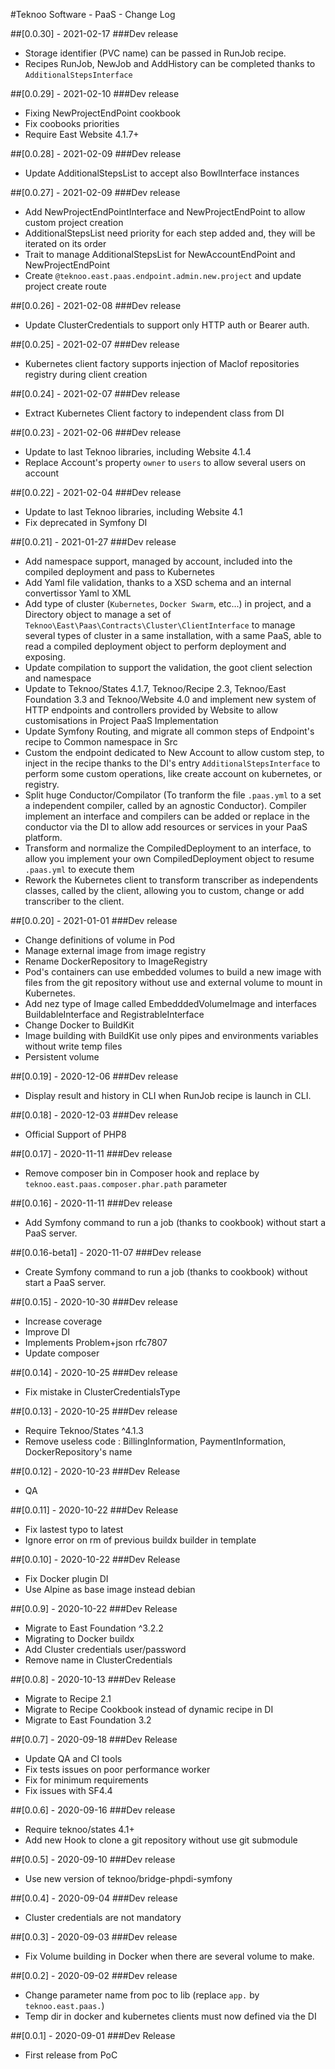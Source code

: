 #Teknoo Software - PaaS - Change Log

##[0.0.30] - 2021-02-17
###Dev release
- Storage identifier (PVC name) can be passed in RunJob recipe.
- Recipes RunJob, NewJob and AddHistory can be completed thanks to `AdditionalStepsInterface`

##[0.0.29] - 2021-02-10
###Dev release
- Fixing NewProjectEndPoint cookbook
- Fix coobooks priorities
- Require East Website 4.1.7+

##[0.0.28] - 2021-02-09
###Dev release
- Update AdditionalStepsList to accept also BowlInterface instances

##[0.0.27] - 2021-02-09
###Dev release
- Add NewProjectEndPointInterface and NewProjectEndPoint to allow custom project creation
- AdditionalStepsList need priority for each step added and, they will be iterated on its order
- Trait to manage AdditionalStepsList for NewAccountEndPoint and NewProjectEndPoint
- Create `@teknoo.east.paas.endpoint.admin.new.project` and update project create route

##[0.0.26] - 2021-02-08
###Dev release
- Update ClusterCredentials to support only HTTP auth or Bearer auth.
  
##[0.0.25] - 2021-02-07
###Dev release
- Kubernetes client factory supports injection of Maclof repositories registry during
  client creation

##[0.0.24] - 2021-02-07
###Dev release
- Extract Kubernetes Client factory to independent class from DI

##[0.0.23] - 2021-02-06
###Dev release
- Update to last Teknoo libraries, including Website 4.1.4
- Replace Account's property `owner` to `users` to allow several users on account

##[0.0.22] - 2021-02-04
###Dev release
- Update to last Teknoo libraries, including Website 4.1
- Fix deprecated in Symfony DI

##[0.0.21] - 2021-01-27
###Dev release
- Add namespace support, managed by account, included into the compiled deployment and pass to Kubernetes
- Add Yaml file validation, thanks to a XSD schema and an internal convertissor Yaml to XML
- Add type of cluster (`Kubernetes`, `Docker Swarm`, etc...) in project, and a Directory object to manage a set of 
  `Teknoo\East\Paas\Contracts\Cluster\ClientInterface` to manage several types of cluster in a same installation, 
  with a same PaaS, able to read a compiled deployment object to perform deployment and exposing.
- Update compilation to support the validation, the goot client selection and namespace   
- Update to Teknoo/States 4.1.7, Teknoo/Recipe 2.3, Teknoo/East Foundation 3.3 and Teknoo/Website 4.0 and implement
  new system of HTTP endpoints and controllers provided by Website to allow customisations in Project PaaS Implementation
- Update Symfony Routing, and migrate all common steps of Endpoint's recipe to Common namespace in Src  
- Custom the endpoint dedicated to New Account to allow custom step, to inject in the recipe thanks to the DI's entry 
  `AdditionalStepsInterface` to perform some custom operations, like create account on kubernetes, or registry.
- Split huge Conductor/Compilator (To tranform the file `.paas.yml` to a set a independent compiler, called by an 
  agnostic Conductor). Compiler implement an interface and compilers can be added or replace in the conductor via the DI
  to allow add resources or services in your PaaS platform.
- Transform and normalize the CompiledDeployment to an interface, to allow you implement your own CompiledDeployment 
  object to resume `.paas.yml` to execute them
- Rework the Kubernetes client to transform transcriber as independents classes, called by the client, allowing you to
  custom, change or add transcriber to the client.

##[0.0.20] - 2021-01-01
###Dev release
- Change definitions of volume in Pod
- Manage external image from image registry
- Rename DockerRepository to ImageRegistry
- Pod's containers can use embedded volumes to build a new image with files from the git repository without use
  and external volume to mount in Kubernetes.
- Add nez type of Image called EmbedddedVolumeImage and interfaces BuildableInterface and RegistrableInterface
- Change Docker to BuildKit
- Image building with BuildKit use only pipes and environments variables without write temp files
- Persistent volume

##[0.0.19] - 2020-12-06
###Dev release
- Display result and history in CLI when RunJob recipe is launch in CLI.

##[0.0.18] - 2020-12-03
###Dev release
- Official Support of PHP8

##[0.0.17] - 2020-11-11
###Dev release
- Remove composer bin in Composer hook and replace by `teknoo.east.paas.composer.phar.path` parameter

##[0.0.16] - 2020-11-11
###Dev release
- Add Symfony command to run a job (thanks to cookbook) without start a PaaS server.

##[0.0.16-beta1] - 2020-11-07
###Dev release
- Create Symfony command to run a job (thanks to cookbook) without start a PaaS server.

##[0.0.15] - 2020-10-30
###Dev release
- Increase coverage
- Improve DI
- Implements Problem+json rfc7807
- Update composer

##[0.0.14] - 2020-10-25
###Dev release
- Fix mistake in ClusterCredentialsType

##[0.0.13] - 2020-10-25
###Dev release
- Require Teknoo/States ^4.1.3
- Remove useless code : BillingInformation, PaymentInformation, DockerRepository's name

##[0.0.12] - 2020-10-23
###Dev Release
- QA

##[0.0.11] - 2020-10-22
###Dev Release
- Fix lastest typo to latest
- Ignore error on rm of previous buildx builder in template

##[0.0.10] - 2020-10-22
###Dev Release
- Fix Docker plugin DI
- Use Alpine as base image instead debian

##[0.0.9] - 2020-10-22
###Dev Release
- Migrate to East Foundation ^3.2.2
- Migrating to Docker buildx
- Add Cluster credentials user/password
- Remove name in ClusterCredentials
 
##[0.0.8] - 2020-10-13
###Dev Release
- Migrate to Recipe 2.1
- Migrate to Recipe Cookbook instead of dynamic recipe in DI
- Migrate to East Foundation 3.2

##[0.0.7] - 2020-09-18
###Dev Release
- Update QA and CI tools
- Fix tests issues on poor performance worker
- Fix for minimum requirements 
- Fix issues with SF4.4

##[0.0.6] - 2020-09-16
###Dev release
- Require teknoo/states 4.1+
- Add new Hook to clone a git repository without use git submodule

##[0.0.5] - 2020-09-10
###Dev release
- Use new version of teknoo/bridge-phpdi-symfony

##[0.0.4] - 2020-09-04
###Dev release
- Cluster credentials are not mandatory

##[0.0.3] - 2020-09-03
###Dev release
- Fix Volume building in Docker when there are several volume to make.

##[0.0.2] - 2020-09-02
###Dev release
- Change parameter name from poc to lib (replace `app.` by `teknoo.east.paas.`)
- Temp dir in docker and kubernetes clients must now defined via the DI

##[0.0.1] - 2020-09-01
###Dev Release
- First release from PoC
